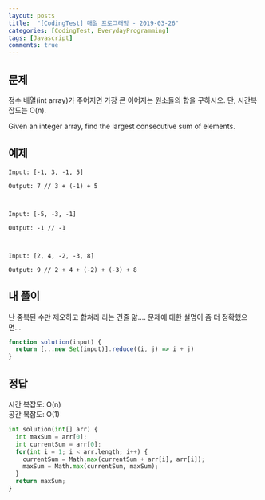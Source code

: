 ```yaml
---
layout: posts
title:  "[CodingTest] 매일 프로그래밍 - 2019-03-26"
categories: [CodingTest, EverydayProgramming]
tags: [Javascript]
comments: true
---
```

## 문제
정수 배열(int array)가 주어지면 가장 큰 이어지는 원소들의 합을 구하시오. 단, 시간복잡도는 O(n).  

Given an integer array, find the largest consecutive sum of elements.

## 예제
```
Input: [-1, 3, -1, 5]

Output: 7 // 3 + (-1) + 5



Input: [-5, -3, -1]

Output: -1 // -1



Input: [2, 4, -2, -3, 8]

Output: 9 // 2 + 4 + (-2) + (-3) + 8
```

## 내 풀이
난 중복된 수만 제오하고 합쳐라 라는 건줄 앎.... 문제에 대한 설명이 좀 더 정확했으면...
```javascript
function solution(input) {
  return [...new Set(input)].reduce((i, j) => i + j)
}
```

## 정답
시간 복잡도: O(n)  
공간 복잡도: O(1)
```python
int solution(int[] arr) {
  int maxSum = arr[0];
  int currentSum = arr[0];
  for(int i = 1; i < arr.length; i++) {
    currentSum = Math.max(currentSum + arr[i], arr[i]);
    maxSum = Math.max(currentSum, maxSum);
  }
  return maxSum;
}
```
